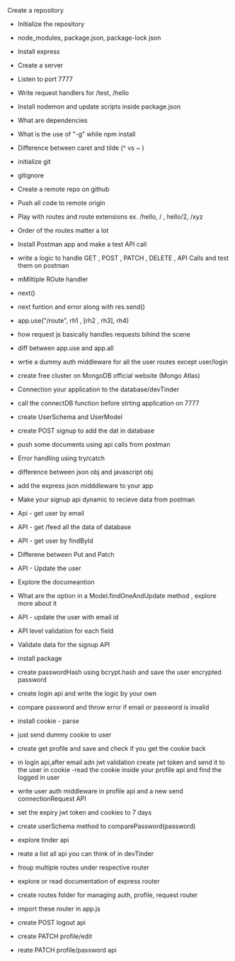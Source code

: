 Create a repository
- Initialize the repository
- node_modules, package.json, package-lock json
- Install express
- Create a server
- Listen to port 7777
- Write request handlers for /test, /hello
- Install nodemon and update scripts inside package.json
- What are dependencies
- What is the use of "-g" while npm install
- Difference between caret and tilde (^ vs ~ )



- initialize git
- gitignore
- Create a remote repo on github
- Push all code to remote origin
- Play with routes and route extensions ex. /hello, / , hello/2, /xyz
- Order of the routes matter a lot
- Install Postman app and make a test API call
- write a logic to handle GET , POST , PATCH , DELETE , API Calls and test them on postman

- mMiltiple ROute handler
- next()
- next funtion and error along with res.send()
- app.use("/route", rh1 , [rh2 , rh3], rh4)
- how request js basically  handles requests bihind the scene
- diff between app.use and app.all
- wrtie a dummy auth middleware for all the user routes except user/login

- create free cluster on MongoDB official website (Mongo Atlas)
- Connection your application to the database/devTinder
- call the connectDB function before strting application on 7777
- create UserSchema and UserModel
- create POST signup to add the dat in database
- push some documents using api calls from postman
- Error handling using try/catch

- difference between json obj and javascript obj
- add the express json midddleware to your app
- Make your signup api dynamic to recieve data from postman
- Api - get user by email
- API - get /feed all the data of database
- API - get user by findById
- Differene between Put and Patch
- API - Update the user
- Explore the documeantion
- What are the option in a Model.findOneAndUpdate method , explore more about it
- API - update the user with email id
- API level validation for each field

- Validate data for the signup API
- install package
- create passwordHash using bcrypt.hash and save the user encrypted password


- create login api and write the logic by your own
- compare password and throw error if email or password is invalid

- install cookie - parse
- just send dummy cookie to user
- create get profile and save and check if you get the cookie back
- in login api,after email adn jwt validation create jwt token and send it to the user in cookie
-read the cookie inside your profile api and find the logged in user

- write user auth middleware in profile api and a new send connectionRequest API
- set the expiry jwt token and cookies to 7 days

- create userSchema method to comparePassword(password)

- explore tinder api
- reate a list all api you can think of in devTinder
- froup multiple routes under respective router

- explore or read documentation of express router
- create routes folder for managing auth, profile, request router
- import these router in app.js

- create POST logout api
- create PATCH profile/edit
- reate PATCH profile/password api